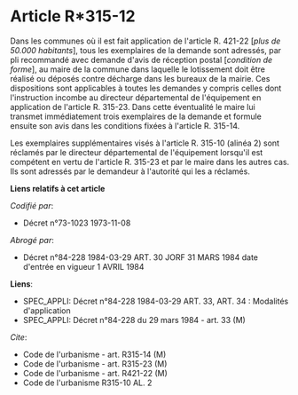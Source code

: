 # Article R*315-12

Dans les communes où il est fait application de l'article R. 421-22 [*plus de 50.000 habitants*], tous les exemplaires de la
demande sont adressés, par pli recommandé avec demande d'avis de réception postal [*condition de forme*], au maire de la
commune dans laquelle le lotissement doit être réalisé ou déposés contre décharge dans les bureaux de la mairie. Ces
dispositions sont applicables à toutes les demandes y compris celles dont l'instruction incombe au directeur départemental de
l'équipement en application de l'article R. 315-23. Dans cette éventualité le maire lui transmet immédiatement trois
exemplaires de la demande et formule ensuite son avis dans les conditions fixées à l'article R. 315-14.

Les exemplaires supplémentaires visés à l'article R. 315-10 (alinéa 2) sont réclamés par le directeur départemental de
l'équipement lorsqu'il est compétent en vertu de l'article R. 315-23 et par le maire dans les autres cas. Ils sont adressés
par le demandeur à l'autorité qui les a réclamés.

**Liens relatifs à cet article**

_Codifié par_:

  - Décret n°73-1023 1973-11-08

_Abrogé par_:

  - Décret n°84-228 1984-03-29 ART. 30 JORF 31 MARS 1984 date d'entrée en vigueur 1 AVRIL 1984

**Liens**:

  - SPEC_APPLI: Décret n°84-228 1984-03-29 ART. 33, ART. 34 : Modalités d'application
  - SPEC_APPLI: Décret n°84-228 du 29 mars 1984 - art. 33 (M)

_Cite_:

  - Code de l'urbanisme - art. R315-14 (M)
  - Code de l'urbanisme - art. R315-23 (M)
  - Code de l'urbanisme - art. R421-22 (M)
  - Code de l'urbanisme R315-10 AL. 2
